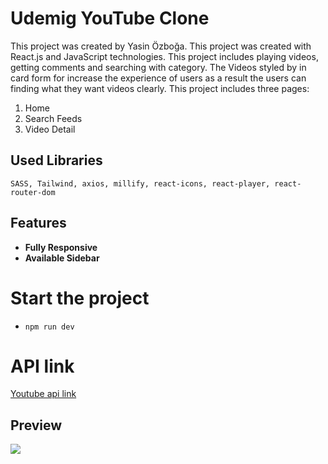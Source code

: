 # Udemig YouTube Clone

This project was created by Yasin Özboğa.
This project was created with React.js and JavaScript technologies. This project includes playing videos, getting comments and searching with category. The Videos styled by in card form for increase the experience of users as a result the users can finding what they want videos clearly.
This project includes three pages:

1. Home
2. Search Feeds
3. Video Detail

## Used Libraries

```
SASS, Tailwind, axios, millify, react-icons, react-player, react-router-dom
```

## Features

- **Fully Responsive**
- **Available Sidebar**

# Start the project

- `npm run dev`

# API link

[Youtube api link](https://rapidapi.com/ytjar/api/yt-api/playground/endpoint_facba415-c341-4af1-b542-6f17c9fc464a)

## Preview

<img src="src/Udemig-YouTube-Clone-Gif.gif">
